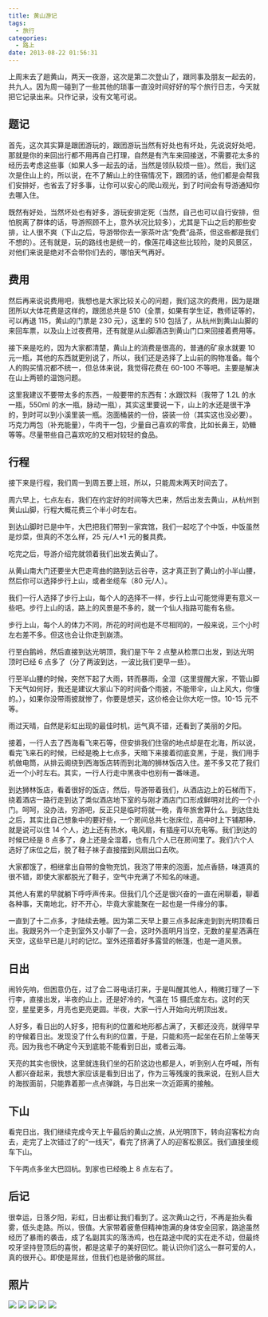 ```yaml
---
title: 黄山游记
tags:
  - 旅行
categories:
  - 路上
date: 2013-08-22 01:56:31
---
```


上周末去了趟黄山，两天一夜游，这次是第二次登山了，跟同事及朋友一起去的，共九人。因为周一碰到了一些其他的琐事一直没时间好好的写个旅行日志，今天就把它记录出来。只作记录，没有文笔可说。

## 题记

首先，这次其实算是跟团游玩的，跟团游玩当然有好处也有坏处，先说说好处吧，那就是你的来回出行都不用再自己打理，自然是有汽车来回接送，不需要花太多的经历去考虑这些事（如果人多一起去的话，当然是领队较烦一些）。然后，我们这次是住山上的，所以说，在不了解山上的住宿情况下，跟团的话，他们都是会帮我们安排好，也省去了好多事，让你可以安心的爬山观光，到了时间会有导游通知你去哪入住。

<!-- more -->

既然有好处，当然坏处也有好多，游玩安排定死（当然，自己也可以自行安排，但怕脱离了群体的话，导游照顾不上，意外状况比较多），尤其是下山之后的那些安排，让人很不爽（下山之后，导游带你去一家茶叶店“免费”品茶，但这些都是我们不想的）。还有就是，玩的路线也是统一的，像莲花峰这些比较险，陡的风景区，对他们来说是绝对不会带你们去的，哪怕天气再好。

## 费用

然后再来说说费用吧，我想也是大家比较关心的问题，我们这次的费用，因为是跟团所以大体花费是这样的，跟团总共是 510（全票，如果有学生证，教师证等的，可以再退 115，黄山的门票是 230 元），这里的 510 包括了，从杭州到黄山山脚的来回车票，以及山上过夜费用，还有就是从山脚酒店到黄山门口来回接着费用等。

接下来是吃的，因为大家都清楚，黄山上的消费是很高的，普通的矿泉水就要 10 元一瓶，其他的东西就更别说了，所以，我们还是选择了上山前的购物准备。每个人的购买情况都不统一，但总体来说，我觉得花费在 60-100 不等吧。主要是解决在山上两顿的温饱问题。

这里我建议不要带太多的东西，一般要带的东西有：水跟饮料（我带了 1.2L 的水一瓶，550ml 的水一瓶，脉动一瓶），其实这里要说一下，山上的水还是很干净的，到时可以到小溪里装一瓶。泡面桶装的一份，袋装一份（其实这也没必要）。巧克力两包（补充能量），牛肉干一包，少量自己喜欢的零食，比如长鼻王，奶糖等等。尽量带些自己喜欢吃的又相对较轻的食品。

## 行程

接下来是行程，我们周一到周五要上班，所以，只能周末两天时间去了。

周六早上，七点左右，我们在约定好的时间等大巴来，然后出发去黄山，从杭州到黄山山脚，行程大概花费三个半小时左右。

到达山脚时已是中午，大巴把我们带到一家宾馆，我们一起吃了个中饭，中饭虽然是炒菜，但真的不怎么样，25 元/人+1 元的餐具费。

吃完之后，导游介绍完就领着我们出发去黄山了。

从黄山南大门还要坐大巴走弯曲的路到达云谷寺，这才真正到了黄山的小半山腰，然后你可以选择步行上山，或者坐缆车（80 元/人）。

我们一行人选择了步行上山，每个人的选择不一样，步行上山可能觉得更有意义一些吧。步行上山的话，路上的风景是不多的，就一个仙人指路可能有名些。

步行上山，每个人的体力不同，所花的时间也是不尽相同的，一般来说，三个小时左右差不多。但这也会让你走到崩溃。

行至白鹅岭，然后直接到达光明顶，我们是下午 2 点整从检票口出发，到达光明顶时已经 6 点多了（分了两波到达，一波比我们更早一些）。

行至半山腰的时候，突然下起了大雨，转而暴雨，全湿（这里提醒大家，不管山脚下天气如何好，我还是建议大家山下的时间备个雨披，不能带伞，山上风大，你懂的。），如果你没带雨披就惨了，你要是想买，这价格会让你大吃一惊。10-15 元不等。

雨过天晴，自然是彩虹出现的最佳时机，运气真不错，还看到了美丽的夕阳。

接着，一行人去了西海看飞来石等，但安排我们住宿的地点却是在北海，所以说，看完飞来石的时候，已经是晚上七点多，天暗下来接着彻底变黑，于是，我们用手机做电筒，从排云阁绕到西海饭店转而到北海的狮林饭店入住。差不多又花了我们近一个小时左右。其实，一行人行走中黑夜中也别有一番味道。

到达狮林饭店，看着很好的饭店，然后，导游带着我们，从酒店边上的石梯而下，绕着酒店一路行走到达了类似酒店地下室的与刚才酒店门口形成鲜明对比的一个小门。呵呵，没办法，穷游吧，反正只是临时将就一晚，青年旅舍算什么。到达住处之后，其实比自己想象中的要好些，一个房间总共七张床位，高中时上下铺那种，就是说可以住 14 个人，边上还有热水，电风扇，有插座可以充电等。我们到达的时候已经是 8 点多了，身上还是全湿着，也有几个人已在房间里了。我们六个人选好了床位之后，脱了鞋子袜子直接摆到风扇出口去吹。

大家都饿了，相继拿出自带的食物充饥，我泡了带来的泡面，加点香肠，味道真的很不错，即使大家都脱光了鞋子，空气中充满了不知名的味道。

其他人有累的早就躺下呼呼声传来。但我们几个还是很兴奋的一直在闲聊着，聊着各种事，天南地北，好不开心，毕竟大家能聚在一起也是一件缘分的事。

一直到了十二点多，才陆续去睡。因为第二天早上要三点多起床走到到光明顶看日出。我跟另外一个走到室外又小聊了一会，这时外面明月当空，无数的星星洒满在天空，这些早已是儿时的记忆。室外还撘着好多露营的帐篷，也是一道风景。

## 日出

闹铃先响，但困意仍在，过了会二哥电话打来，于是叫醒其他人，稍微打理了一下行李，直接出发，半夜的山上，还是好冷的，气温在 15 摄氏度左右。这时的天空，星星更多，月亮也更亮更圆。半夜，大家一行人开始向光明顶出发。

人好多，看日出的人好多，把有利的位置和地形都占满了，天都还没亮，就得早早的守候着日出。发现没了什么有利的位置，于是，只能和亮一起坐在石阶上坐等天亮。因为我也不确定今天到底能不能看到日出，或者云海。

天亮的其实也很快，这里就连我们坐的石阶这边也都是人，听到别人在呼喊，所有人都兴奋起来，我想大家应该是看到日出了，作为三等残废的我来说，在别人巨大的海拔面前，只能靠着那一点点弹跳，与日出来一次近距离的接触。

## 下山

看完日出，我们继续完成今天上午最后的黄山之旅，从光明顶下，转向迎客松方向去，走完了上次错过了的“一线天”，看完了挤满了人的迎客松景区。我们直接坐缆车下山。

下午两点多坐大巴回杭。到家也已经晚上 8 点左右了。

## 后记

很幸运，日落夕阳，彩虹，日出都让我们看到了。这次黄山之行，不再是抬头看雾，低头走路。所以，很值。大家带着疲惫但精神饱满的身体安全回家，路途虽然经历了暴雨的袭击，成了名副其实的落汤鸡，也在路途中爬的实在走不动，但最终咬牙坚持登顶后的喜悦，都是这辈子的美好回忆。能认识你们这么一群可爱的人，真的很开心。即使是屌丝，但我们也是骄傲的屌丝。

## 照片

![](/images/huangshan/huangshan1.jpg)
![](/images/huangshan/huangshan2.jpg)
![](/images/huangshan/huangshan3.jpeg)
![](/images/huangshan/huangshan4.jpeg)
![](/images/huangshan/huangshan5.jpeg)

<br/>
<br/>
